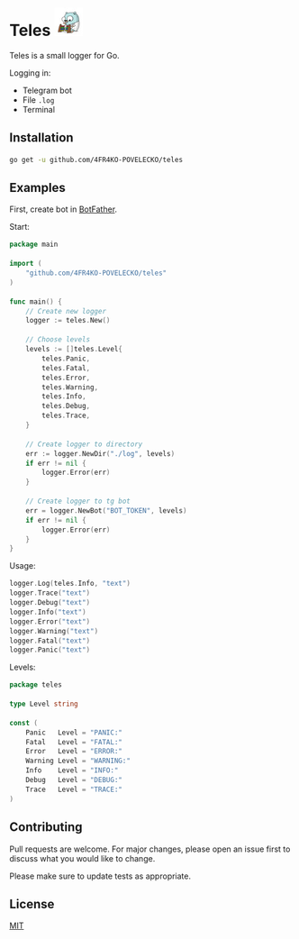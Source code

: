 # Teles ![](.github/logo.jpg)
Teles is a small logger for Go.

Logging in:
- Telegram bot 
- File ```.log```
- Terminal 

## Installation

```bash
go get -u github.com/4FR4KO-POVELECKO/teles
```

## Examples

First, create bot in [BotFather](https://telegram.me/BotFather).

Start:
```go
package main

import (
	"github.com/4FR4KO-POVELECKO/teles"
)

func main() {
	// Create new logger
	logger := teles.New()

	// Choose levels
	levels := []teles.Level{
		teles.Panic,
		teles.Fatal,
		teles.Error,
		teles.Warning,
		teles.Info,
		teles.Debug,
		teles.Trace,
	}

	// Create logger to directory
	err := logger.NewDir("./log", levels)
	if err != nil {
		logger.Error(err)
	}

	// Create logger to tg bot
	err = logger.NewBot("BOT_TOKEN", levels)
	if err != nil {
		logger.Error(err)
	}
}

```

Usage:
```go
logger.Log(teles.Info, "text")
logger.Trace("text")
logger.Debug("text")
logger.Info("text")
logger.Error("text")
logger.Warning("text")
logger.Fatal("text")
logger.Panic("text")
```

Levels:
```go
package teles

type Level string

const (
	Panic   Level = "PANIC:"
	Fatal   Level = "FATAL:"
	Error   Level = "ERROR:"
	Warning Level = "WARNING:"
	Info    Level = "INFO:"
	Debug   Level = "DEBUG:"
	Trace   Level = "TRACE:"
)
```

## Contributing
Pull requests are welcome. For major changes, please open an issue first to discuss what you would like to change.

Please make sure to update tests as appropriate.

## License
[MIT](https://choosealicense.com/licenses/mit/)